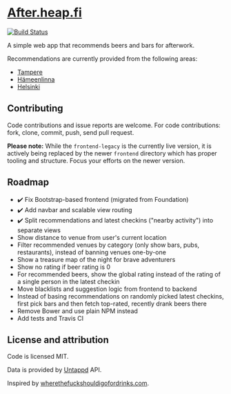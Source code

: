 # [After.heap.fi](http://after.heap.fi/)

[![Build Status](https://travis-ci.org/Vilsepi/after.svg?branch=master)](https://travis-ci.org/Vilsepi/after)

A simple web app that recommends beers and bars for afterwork.

Recommendations are currently provided from the following areas:

- [Tampere](https://www.freemaptools.com/radius-around-point.htm?clat=61.4985&clng=23.7717&r=1.71&fs=true&lc=4444ff&lw=3&fc=ddddff&nomoreradius=true)
- [Hämeenlinna](https://www.freemaptools.com/radius-around-point.htm?clat=60.9963&clng=24.4629&r=1.06&fs=true&lc=4444ff&lw=3&fc=ddddff&nomoreradius=true)
- [Helsinki](https://www.freemaptools.com/radius-around-point.htm?clat=60.1671&clng=24.9409&r=2.39&fs=true&lc=4444ff&lw=3&fc=ddddff&nomoreradius=true)

## Contributing

Code contributions and issue reports are welcome. For code contributions: fork, clone, commit, push, send pull request.

**Please note:** While the `frontend-legacy` is the currently live version, it is actively being replaced by the newer `frontend` directory which has proper tooling and structure. Focus your efforts on the newer version.

## Roadmap

- :heavy_check_mark: Fix Bootstrap-based frontend (migrated from Foundation)
- :heavy_check_mark: Add navbar and scalable view routing
- :heavy_check_mark: Split recommendations and latest checkins ("nearby activity") into separate views
- Show distance to venue from user's current location
- Filter recommended venues by category (only show bars, pubs, restaurants), instead of banning venues one-by-one
- Show a treasure map of the night for brave adventurers
- Show no rating if beer rating is 0
- For recommended beers, show the global rating instead of the rating of a single person in the latest checkin
- Move blacklists and suggestion logic from frontend to backend
- Instead of basing recommendations on randomly picked latest checkins, first pick bars and then fetch top-rated, recently drank beers there
- Remove Bower and use plain NPM instead
- Add tests and Travis CI

## License and attribution

Code is licensed MIT.

Data is provided by [Untappd](https://untappd.com/) API.

Inspired by [wherethefuckshouldigofordrinks.com](http://wtfsigfd.com/).
